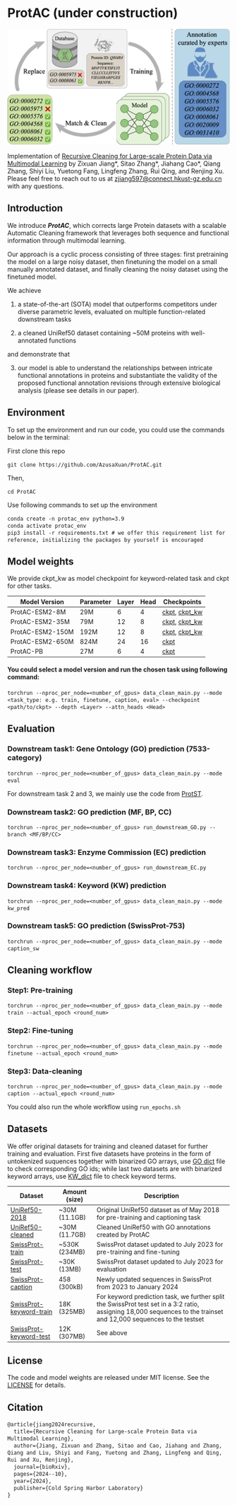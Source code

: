 # ProtAC (under construction)

![Alt Text](overview.png)

Implementation of [Recursive Cleaning for Large-scale Protein Data via Multimodal Learning](https://www.biorxiv.org/content/10.1101/2024.10.08.617190v1) by Zixuan Jiang*, Sitao Zhang*, Jiahang Cao*, Qiang Zhang, Shiyi Liu, Yuetong Fang, Lingfeng Zhang, Rui Qing, and Renjing Xu. Please feel free to reach out to us at [zjiang597@connect.hkust-gz.edu.cn](zjiang597@connect.hkust-gz.edu.cn) with any questions.


## Introduction

We introduce ***ProtAC***, which corrects large Protein datasets with a scalable Automatic Cleaning framework that leverages both sequence and functional information through multimodal learning. 

Our approach is a cyclic process consisting of three stages: first pretraining the model on a large noisy dataset, then finetuning the model on a small manually annotated dataset, and finally cleaning the noisy dataset using the finetuned model.

We achieve

1. a state-of-the-art (SOTA) model that outperforms competitors under diverse parametric levels, evaluated on multiple function-related downstream tasks

2. a cleaned UniRef50 dataset containing ~50M proteins with well-annotated functions

and demonstrate that 

3. our model is able to understand the relationships between intricate functional annotations in proteins and substantiate the validity of the proposed functional annotation revisions through extensive biological analysis (please see details in our paper).



## Environment

To set up the environment and run our code, you could use the commands below in the terminal:

First clone this repo

~~~
git clone https://github.com/AzusaXuan/ProtAC.git
~~~

Then,

~~~
cd ProtAC
~~~

Use following commands to set up the environment

~~~
conda create -n protac_env python=3.9
conda activate protac_env
pip3 install -r requirements.txt # we offer this requirement list for reference, initializing the packages by yourself is encouraged
~~~



## Model weights

We provide ckpt_kw as model checkpoint for keyword-related task and ckpt for other tasks.

| Model Version    | Parameter | Layer | Head | Checkpoints                                                  |
| ---------------- | --------- | ----- | ---- | ------------------------------------------------------------ |
| ProtAC-ESM2-8M   | 29M       | 6     | 4    | [ckpt](https://huggingface.co/AzusaXuan/ProtAC/blob/main/model_weights/protac_esm2_8m.pth), [ckpt_kw](https://huggingface.co/AzusaXuan/ProtAC/blob/main/model_weights/protac_esm2_8m_kw.pth) |
| ProtAC-ESM2-35M  | 79M       | 12    | 8    | [ckpt](https://huggingface.co/AzusaXuan/ProtAC/blob/main/model_weights/protac_esm2_35m.pth), [ckpt_kw](https://huggingface.co/AzusaXuan/ProtAC/blob/main/model_weights/protac_esm2_35m_kw.pth) |
| ProtAC-ESM2-150M | 192M      | 12    | 8    | [ckpt](https://huggingface.co/AzusaXuan/ProtAC/blob/main/model_weights/protac_esm2_150m.pth), [ckpt_kw](https://huggingface.co/AzusaXuan/ProtAC/blob/main/model_weights/protac_esm2_150m_kw.pth) |
| ProtAC-ESM2-650M | 824M      | 24    | 16   | [ckpt](https://huggingface.co/AzusaXuan/ProtAC/blob/main/model_weights/protac_esm2_650m.pth) |
| ProtAC-PB        | 27M       | 6     | 4    | [ckpt](https://huggingface.co/AzusaXuan/ProtAC/blob/main/model_weights/protac_pb.pth) |

#### You could select a model version and run the chosen task using following command:

~~~
torchrun --nproc_per_node=<number_of_gpus> data_clean_main.py --mode <task_type: e.g. train, finetune, caption, eval> --checkpoint <path/to/ckpt> --depth <Layer> --attn_heads <Head>
~~~



## Evaluation

### Downstream task1: Gene Ontology (GO) prediction (7533-category)

~~~
torchrun --nproc_per_node=<number_of_gpus> data_clean_main.py --mode eval
~~~

For downstream task 2 and 3, we mainly use the code from [ProtST](https://github.com/DeepGraphLearning/ProtST).

### Downstream task2: GO prediction (MF, BP, CC)

~~~
torchrun --nproc_per_node=<number_of_gpus> run_downstream_GO.py --branch <MF/BP/CC>
~~~



### Downstream task3: Enzyme Commission (EC) prediction

~~~
torchrun --nproc_per_node=<number_of_gpus> run_downstream_EC.py
~~~



### Downstream task4: Keyword (KW) prediction

~~~
torchrun --nproc_per_node=<number_of_gpus> data_clean_main.py --mode kw_pred
~~~



### Downstream task5: GO prediction (SwissProt-753)

~~~
torchrun --nproc_per_node=<number_of_gpus> data_clean_main.py --mode caption_sw
~~~



## Cleaning workflow

### Step1: Pre-training

~~~
torchrun --nproc_per_node=<number_of_gpus> data_clean_main.py --mode train --actual_epoch <round_num>
~~~



### Step2: Fine-tuning

~~~
torchrun --nproc_per_node=<number_of_gpus> data_clean_main.py --mode finetune --actual_epoch <round_num>
~~~



### Step3: Data-cleaning

~~~
torchrun --nproc_per_node=<number_of_gpus> data_clean_main.py --mode caption --actual_epoch <round_num>
~~~

You could also run the whole workflow using `run_epochs.sh`

## Datasets

We offer original datasets for training and cleaned dataset for further training and evaluation. First five datasets have proteins in the form of untokenized suquences together with binarized GO arrays, use [GO dict](https://github.com/AzusaXuan/ProtAC/blob/main/go_dict_7533.csv) file to check corresponding GO ids; while last two datasets are with binarized keyword arrays, use [KW_dict](https://github.com/AzusaXuan/ProtAC/blob/main/kw_dict_773.csv) file to check keyword terms.

| Dataset                                                      | Amount (size) | Description                                                  |
| ------------------------------------------------------------ | ------------- | ------------------------------------------------------------ |
| [UniRef50-2018](https://huggingface.co/AzusaXuan/ProtAC/blob/main/datasets/uniref50_raw.hdf5) | ~30M (11.1GB) | Original UniRef50 dataset as of May 2018 for pre-training and captioning task |
| [UniRef50-cleaned](https://huggingface.co/AzusaXuan/ProtAC/blob/main/datasets/uniref50_cleaned.hdf5) | ~30M (11.7GB) | Cleaned UniRef50 with GO annotations created by ProtAC       |
| [SwissProt-train](https://huggingface.co/AzusaXuan/ProtAC/blob/main/datasets/swissprot_train.hdf5) | ~530K (234MB) | SwissProt dataset updated to July 2023 for pre-training and fine-tuning |
| [SwissProt-test](https://huggingface.co/AzusaXuan/ProtAC/blob/main/datasets/swissprot_test.hdf5) | ~30K (13MB)   | SwissProt dataset updated to July 2023 for evaluation        |
| [SwissProt-caption](https://huggingface.co/AzusaXuan/ProtAC/blob/main/datasets/swissprot_caption.csv) | 458 (300kB)   | Newly updated sequences in SwissProt from 2023 to January 2024 |
| [SwissProt-keyword-train](https://huggingface.co/AzusaXuan/ProtAC/blob/main/datasets/swissprot_kw_train.tar) | 18K (325MB)   | For keyword prediction task, we further split the SwissProt test set in a 3:2 ratio, assigning 18,000 sequences to the trainset and 12,000 sequences to the testset |
| [SwissProt-keyword-test](https://huggingface.co/AzusaXuan/ProtAC/blob/main/datasets/swissprot_kw_test.tar) | 12K (307MB)   | See above                                                    |



## License

The code and model weights are released under MIT license. See the [LICENSE](https://github.com/AzusaXuan/ProtAC/blob/main/LICENSE) for details.



## Citation

~~~
@article{jiang2024recursive,
  title={Recursive Cleaning for Large-scale Protein Data via Multimodal Learning},
  author={Jiang, Zixuan and Zhang, Sitao and Cao, Jiahang and Zhang, Qiang and Liu, Shiyi and Fang, Yuetong and Zhang, Lingfeng and Qing, Rui and Xu, Renjing},
  journal={bioRxiv},
  pages={2024--10},
  year={2024},
  publisher={Cold Spring Harbor Laboratory}
}
~~~

